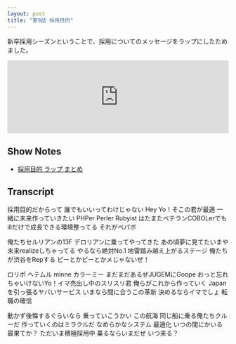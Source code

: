 ```yaml
---
layout: post
title: "第9話 採用目的"
---
```


新卒採用シーズンということで、採用についてのメッセージをラップにしたためました。

<iframe width="100%" height="166" scrolling="no" frameborder="no" src="https://w.soundcloud.com/player/?url=https%3A//api.soundcloud.com/tracks/252187957&amp;color=ff5500&amp;auto_play=false&amp;hide_related=false&amp;show_comments=true&amp;show_user=true&amp;show_reposts=false"></iframe>

## Show Notes

* [採用目的 ラップ まとめ](http://asonas.hatenablog.com/entry/2016/03/14/234324)

## Transcript

採用目的だからって 誰でもいいってわけじゃない
Hey Yo！そこの君が最適 一緒に未来作っていきたい
PHPer Perler Rubyist はたまたベテランCOBOLerでも
illだけで成長できる環境整ってる それがペパボ

俺たちセルリアンの13F デロリアンに乗ってやってきた
あの頃夢に見てたいまや 未来realizeしちゃってる
やるなら絶対No.1 地雷踏み越え上がるステージ
俺たちが渋谷をRepする ピーとかピーとかメじゃないぜ！

ロリポ ヘテムル minne カラーミー まだまだあるぜJUGEMにGoope
おっと忘れちゃいけないYo！イマ売出し中のスリスリ君
俺らがこれから作っていく Japanを引っ張るヤバいサービス
いまなら間に合うこの革新 決めるならイマでしょ 転職の確信

動かず後悔するぐらいなら 乗っていこうかい この航海
同じ船に乗る俺たちクルーだ 作っていくのはミラクルだ
なめらかなシステム 最適化 いつの間にかいる 最果てか？
ただいま積極採用中 乗るならいまだぜ いつ来る？
